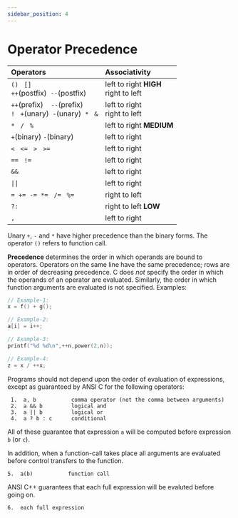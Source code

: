 ```yaml
---
sidebar_position: 4
---
```


# Operator Precedence

|Operators|Associativity|
|:---|:---|
|`()`&nbsp;&nbsp; `[]`<br/>`++`(postfix) &nbsp;`--`(postfix)|left to right  **HIGH**<br/>right to left|
|`++`(prefix) &nbsp;&nbsp;&nbsp;`--`(prefix)<br/>`!`&nbsp;&nbsp; `+`(unary) &nbsp;`-`(unary) &nbsp;`*`&nbsp;&nbsp; `&`|left to right<br/>right to left|
|`*`&nbsp;&nbsp; `/`&nbsp;&nbsp; `%`|left to right **MEDIUM**|
|`+`(binary) `-`(binary)|left to right|
|`<`&nbsp;&nbsp; `<=`&nbsp;&nbsp; `>`&nbsp;&nbsp; `>=`|left to right|
|`==`&nbsp;&nbsp; `!=`|left to right|
|`&&`|left to right|
|<code>&#124;&#124;</code> | left to right |
|`=`&nbsp;&nbsp;`+=`&nbsp;&nbsp;`-=`&nbsp;&nbsp;`*=`&nbsp;&nbsp; `/=`&nbsp;&nbsp; `%=`|right to left|
|`?:`|right to left **LOW**|
|`,`|left to right|

Unary `+`, `-` and `*` have higher precedence than the binary forms. The operator `()` refers to function call.

**Precedence** determines the order in which operands are bound to operators. Operators on the same line have the same precedence; rows are in order of decreasing precedence.  C does *not* specify the order in which the operands of an operator are evaluated. Similarly, the order in which function arguments are evaluated is not specified. Examples:

```c
// Example-1:
x = f() + g();                         

// Example-2:
a[i] = i++;

// Example-3:
printf("%d %d\n",++n,power(2,n));      

// Example-4:
z = x / ++x;
```

Programs should not depend upon the order of evaluation of expressions, except as guaranteed by ANSI C for the following operators:

```
 1.  a, b           comma operator (not the comma between arguments) 
 2.  a && b         logical and
 3.  a || b         logical or
 4.  a ? b : c      conditional 
```

All of these guarantee that expression `a` will be computed before expression `b` (or `c`).

In addition, when a function-call takes place all arguments are evaluated before control transfers to the function.

```
5.  a(b)           function call 
```

ANSI C++ guarantees that each full expression will be evaluted before going on.

```
6.  each full expression 
```
